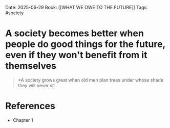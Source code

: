 Date: 2025-06-29
Book: [[WHAT WE OWE TO THE FUTURE]]
Tags: #society 
# A society becomes better when people do good things for the future, even if they won't benefit from it themselves

>*A society grows great when old men plan trees under whose shade they will never sit 

# References
- Chapter 1